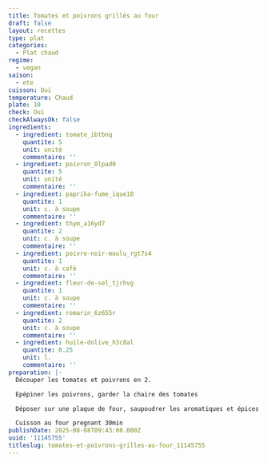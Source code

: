 ```yaml
---
title: Tomates et poivrons grillés au four
draft: false
layout: recettes
type: plat
categories:
  - Plat chaud
regime:
  - vegan
saison:
  - ete
cuisson: Oui
temperature: Chaud
plate: 10
check: Oui
checkAlwaysOk: false
ingredients:
  - ingredient: tomate_ibtbnq
    quantite: 5
    unit: unité
    commentaire: ''
  - ingredient: poivron_0lpad0
    quantite: 5
    unit: unité
    commentaire: ''
  - ingredient: paprika-fume_ique18
    quantite: 1
    unit: c. à soupe
    commentaire: ''
  - ingredient: thym_a16yd7
    quantite: 2
    unit: c. à soupe
    commentaire: ''
  - ingredient: poivre-noir-moulu_rgt7s4
    quantite: 1
    unit: c. à café
    commentaire: ''
  - ingredient: fleur-de-sel_tjrhvg
    quantite: 1
    unit: c. à soupe
    commentaire: ''
  - ingredient: romarin_6z655r
    quantite: 2
    unit: c. à soupe
    commentaire: ''
  - ingredient: huile-dolive_h3c8al
    quantite: 0.25
    unit: l.
    commentaire: ''
preparation: |-
  Découper les tomates et poivrons en 2.

  Epépiner les poivrons, garder la chaire des tomates

  Déposer sur une plaque de four, saupoudrer les aromatiques et épices et enduir généreusement d'huile d'olive.

  Cuisson au four pregnant 30min
publishDate: 2025-08-08T09:43:00.000Z
uuid: '11145755'
titleslug: tomates-et-poivrons-grilles-au-four_11145755
---
```

